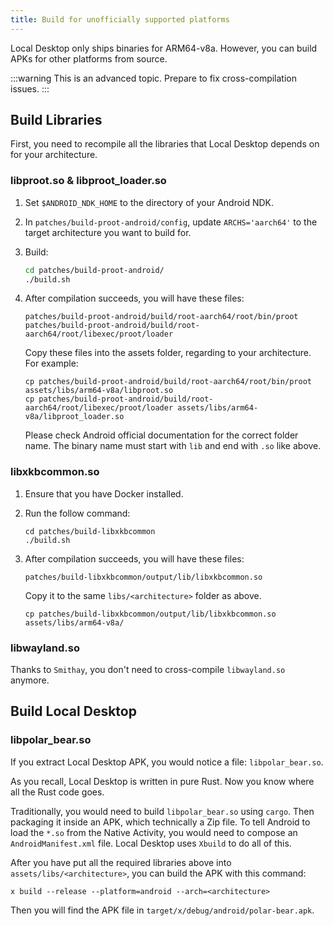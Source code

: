 ```yaml
---
title: Build for unofficially supported platforms
---
```


Local Desktop only ships binaries for ARM64-v8a. However, you can build APKs for other platforms from source.

:::warning
This is an advanced topic. Prepare to fix cross-compilation issues.
:::

## Build Libraries

First, you need to recompile all the libraries that Local Desktop depends on for your architecture.

### libproot.so & libproot_loader.so

1. Set `$ANDROID_NDK_HOME` to the directory of your Android NDK.
2. In `patches/build-proot-android/config`, update `ARCHS='aarch64'` to the target architecture you want to build for.
3. Build:
   ```bash
   cd patches/build-proot-android/
   ./build.sh
   ```
4. After compilation succeeds, you will have these files:

   ```
   patches/build-proot-android/build/root-aarch64/root/bin/proot
   patches/build-proot-android/build/root-aarch64/root/libexec/proot/loader
   ```

   Copy these files into the assets folder, regarding to your architecture. For example:

   ```
   cp patches/build-proot-android/build/root-aarch64/root/bin/proot assets/libs/arm64-v8a/libproot.so
   cp patches/build-proot-android/build/root-aarch64/root/libexec/proot/loader assets/libs/arm64-v8a/libproot_loader.so
   ```

   Please check Android official documentation for the correct folder name. The binary name must start with `lib` and end with `.so` like above.

### libxkbcommon.so

1. Ensure that you have Docker installed.
2. Run the follow command:

   ```
   cd patches/build-libxkbcommon
   ./build.sh
   ```

3. After compilation succeeds, you will have these files:

   ```
   patches/build-libxkbcommon/output/lib/libxkbcommon.so
   ```

   Copy it to the same `libs/<architecture>` folder as above.

   ```
   cp patches/build-libxkbcommon/output/lib/libxkbcommon.so assets/libs/arm64-v8a/
   ```

### libwayland.so

Thanks to `Smithay`, you don't need to cross-compile `libwayland.so` anymore.

## Build Local Desktop

### libpolar_bear.so

If you extract Local Desktop APK, you would notice a file: `libpolar_bear.so`.

As you recall, Local Desktop is written in pure Rust. Now you know where all the Rust code goes.

Traditionally, you would need to build `libpolar_bear.so` using `cargo`. Then packaging it inside an APK, which technically a Zip file. To tell Android to load the `*.so` from the Native Activity, you would need to compose an `AndroidManifest.xml` file. Local Desktop uses `Xbuild` to do all of this.

After you have put all the required libraries above into `assets/libs/<architecture>`, you can build the APK with this command:

```
x build --release --platform=android --arch=<architecture>
```

Then you will find the APK file in `target/x/debug/android/polar-bear.apk`.
